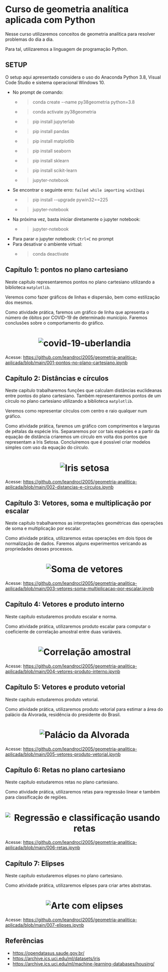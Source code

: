 # Curso de geometria analítica aplicada com Python

Nesse curso utilizaremos conceitos de geometria analítica para resolver problemas do dia a dia.

Para tal, utilizaremos a linguagem de programação Python.

## SETUP

O setup aqui apresentado considera o uso do Anaconda Python 3.8, Visual Code Studio e sistema operacional Windows 10.

- No prompt de comando:
  - > conda create --name py38geometria python=3.8
  - > conda activate py38geometria
  - > pip install jupyterlab
  - > pip install pandas
  - > pip install matplotlib
  - > pip install seaborn
  - > pip install sklearn
  - > pip install scikit-learn
  - > jupyter-notebook
- Se encontrar o seguinte erro: `failed while importing win32api`
  - > pip install --upgrade pywin32==225
  - > jupyter-notebook
- Na próxima vez, basta iniciar diretamente o jupyter notebook:
  - > jupyter-notebook
- Para parar o jupyter notebook: `Ctrl+C` no prompt
- Para desativar o ambiente virtual:
  - > conda deactivate

## Capítulo 1: pontos no plano cartesiano

Neste capítulo representaremos pontos no plano cartesiano utilizando a biblioteca `matplotlib`.

Veremos como fazer gráficos de linhas e dispersão, bem como estilização dos mesmos.

Como atividade prática, faremos um gráfico de linha que apresenta o número de óbitos por COVID-19 de determinado município. Faremos conclusões sobre o comportamento do gráfico.

<h1 align="center">
  <img alt="covid-19-uberlandia" title="Covid-19 em Uberlândia" src="./assets/covid-uberlandia.png" />
</h1>

Acesse: https://github.com/leandrocl2005/geometria-analitica-aplicada/blob/main/001-pontos-no-plano-cartesiano.ipynb


## Capítulo 2: Distâncias e círculos

Neste capítulo trabalharemos funções que calculam distâncias euclideanas entre pontos do plano cartesiano. Também representaremos pontos de um círculo no plano cartesiano utilizando a biblioteca `matplotlib`.

Veremos como representar círculos com centro e raio qualquer num gráfico.

Como atividade prática, faremos um gráfico com comprimentos e larguras de pétalas da espécie Iris. Separaremos por cor tais espécies e a partir da equação de distância criaremos um círculo em volta dos pontos que representam a Iris Setosa. Concluiremos que é possível criar modelos simples com uso da equação do círculo.

<h1 align="center">
  <img alt="Iris setosa" title="Iris setosa" src="./assets/iris.png" />
</h1>

Acesse: https://github.com/leandrocl2005/geometria-analitica-aplicada/blob/main/002-distancias-e-circulos.ipynb

## Capítulo 3: Vetores, soma e multiplicação por escalar

Neste capítulo trabalharemos as interpretações geométricas das operações de soma e multiplicação por escalar.

Como atividade prática, utilizaremos estas operações em dois tipos de normalização de dados. Faremos alguns experimentos vericando as propriedades desses processos.

<h1 align="center">
  <img alt="Soma de vetores" title="Soma de vetores" src="./assets/soma.png" />
</h1>

Acesse: https://github.com/leandrocl2005/geometria-analitica-aplicada/blob/main/003-vetores-soma-multiplicacao-por-escalar.ipynb

## Capítulo 4: Vetores e produto interno

Neste capítulo estudaremos produto escalar e norma.

Como atividade prática, utilizaremos produto escalar para computar o coeficiente de correlação amostral entre duas variáveis. 

<h1 align="center">
  <img alt="Correlação amostral" title="Correlação amostral" src="./assets/correlation.png" />
</h1>

Acesse: https://github.com/leandrocl2005/geometria-analitica-aplicada/blob/main/004-vetores-produto-interno.ipynb

## Capítulo 5: Vetores e produto vetorial

Neste capítulo estudaremos produto vetorial.

Como atividade prática, utilizaremos produto vetorial para estimar a área do palácio da Alvorada, residência do presidente do Brasil. 

<h1 align="center">
  <img alt="Palácio da Alvorada" title="Palácio da Alvorada" src="./assets/area.png" />
</h1>

Acesse: https://github.com/leandrocl2005/geometria-analitica-aplicada/blob/main/005-vetores-produto-vetorial.ipynb

## Capítulo 6: Retas no plano cartesiano

Neste capítulo estudaremos retas no plano cartesiano.

Como atividade prática, utilizaremos retas para regressão linear e também para classificação de regiões.

<h1 align="center">
  <img alt="Regressão e classificação usando retas" title="Regressão e classificação usando retas" src="./assets/retas.png" />
</h1>

Acesse: https://github.com/leandrocl2005/geometria-analitica-aplicada/blob/main/006-retas.ipynb

## Capítulo 7: Elipses

Neste capítulo estudaremos elipses no plano cartesiano.

Como atividade prática, utilizaremos elipses para criar artes abstratas.

<h1 align="center">
  <img alt="Arte com elipses" title="Arte com elipses" src="./assets/elipses.png" />
</h1>

Acesse: https://github.com/leandrocl2005/geometria-analitica-aplicada/blob/main/007-elipses.ipynb



## Referências

- https://opendatasus.saude.gov.br/
- https://archive.ics.uci.edu/ml/datasets/iris
- https://archive.ics.uci.edu/ml/machine-learning-databases/housing/
